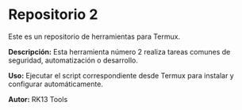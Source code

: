 # Repositorio 2

Este es un repositorio de herramientas para Termux.

**Descripción:** Esta herramienta número 2 realiza tareas comunes de seguridad, automatización o desarrollo.

**Uso:** Ejecutar el script correspondiente desde Termux para instalar y configurar automáticamente.

**Autor:** RK13 Tools
